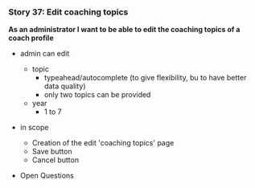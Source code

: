### Story 37: Edit coaching topics

**As an administrator I want to be able to edit the coaching topics of a coach profile**
   
- admin can edit
     - topic
        - typeahead/autocomplete (to give flexibility, bu to have better data quality)
        - only two topics can be provided
     - year
        - 1 to 7
     
 - in scope
     - Creation of the edit 'coaching topics' page
     - Save button 
     - Cancel button
      
 - Open Questions
